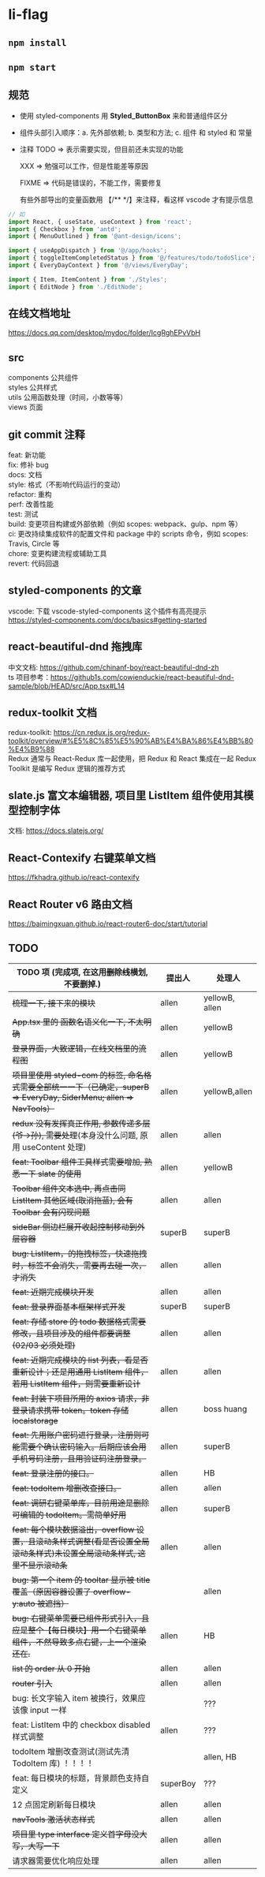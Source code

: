 # li-flag

## `npm install`

## `npm start`

## 规范

- 使用 styled-components 用 **Styled_ButtonBox** 来和普通组件区分
- 组件头部引入顺序：a. 先外部依赖; b. 类型和方法; c. 组件 和 styled 和 常量

- 注释
  TODO => 表示需要实现，但目前还未实现的功能

  XXX => 勉强可以工作，但是性能差等原因

  FIXME => 代码是错误的，不能工作，需要修复

  有些外部导出的变量函数用 【/\*\* \*/】来注释，看这样 vscode 才有提示信息

```js
// 如
import React, { useState, useContext } from 'react';
import { Checkbox } from 'antd';
import { MenuOutlined } from '@ant-design/icons';

import { useAppDispatch } from '@/app/hooks';
import { toggleItemCompletedStatus } from '@/features/todo/todoSlice';
import { EveryDayContext } from '@/views/EveryDay';

import { Item, ItemContent } from './Styles';
import { EditNode } from './EditNode';
```

## 在线文档地址

<https://docs.qq.com/desktop/mydoc/folder/IcgRghEPvVbH>

## src

components 公共组件\
styles 公共样式\
utils 公用函数处理（时间，小数等等）\
views 页面

## git commit 注释

feat: 新功能\
fix: 修补 bug\
docs: 文档\
style: 格式（不影响代码运行的变动）\
refactor: 重构 \
perf: 改善性能 \
test: 测试 \
build: 变更项目构建或外部依赖（例如 scopes: webpack、gulp、npm 等）\
ci: 更改持续集成软件的配置文件和 package 中的 scripts 命令，例如 scopes: Travis, Circle 等 \
chore: 变更构建流程或辅助工具 \
revert: 代码回退

## styled-components 的文章

vscode: 下载 vscode-styled-components 这个插件有高亮提示\
<https://styled-components.com/docs/basics#getting-started>

## react-beautiful-dnd 拖拽库

中文文档: https://github.com/chinanf-boy/react-beautiful-dnd-zh \
ts 项目参考：<https://github1s.com/cowienduckie/react-beautiful-dnd-sample/blob/HEAD/src/App.tsx#L14>

## redux-toolkit 文档

redux-toolkit: <https://cn.redux.js.org/redux-toolkit/overview/#%E5%8C%85%E5%90%AB%E4%BA%86%E4%BB%80%E4%B9%88> \
Redux 通常与 React-Redux 库一起使用，把 Redux 和 React 集成在一起
Redux Toolkit 是编写 Redux 逻辑的推荐方式

## slate.js 富文本编辑器, 项目里 ListItem 组件使用其模型控制字体

文档: <https://docs.slatejs.org/>

## React-Contexify 右键菜单文档

<https://fkhadra.github.io/react-contexify>

## React Router v6 路由文档

<https://baimingxuan.github.io/react-router6-doc/start/tutorial>

## TODO

| TODO 项 (完成项, 在这用~~删除线~~横划, 不要删掉.)                                                                           | 提出人   | 处理人         |
| --------------------------------------------------------------------------------------------------------------------------- | -------- | -------------- |
| ~~梳理一下, 接下来的模块~~                                                                                                  | allen    | yellowB, allen |
| ~~App.tsx 里的 函数名语义化一下, 不太明确~~                                                                                 | allen    | yellowB        |
| ~~登录界面，大致逻辑，在线文档里的流程图~~                                                                                  | allen    | yellowB        |
| ~~项目里使用 styled-com 的标签, 命名格式需要全部统一一下（已确定，superB => EveryDay, SiderMenu; allen => NavTools）~~      | allen    | yellowB,allen  |
| ~~redux 没有发挥真正作用, 参数传递多层(爷->孙), 需要处理~~(本身没什么问题, 原用 useContent 处理)                            | allen    | allen          |
| ~~feat: Toolbar 组件工具样式需要增加, 熟悉一下 slate 的使用~~                                                               | allen    | yellowB        |
| ~~Toolbar 组件文本选中, 再点击同 ListItem 其他区域(取消拖蓝), 会有 Toolbar 会有闪现问题~~                                   | allen    | allen          |
| ~~sideBar 侧边栏展开收起控制移动到外层容器~~                                                                                | superB   | superB         |
| ~~bug: ListItem，的拖拽标签，快速拖拽时，标签不会消失，需要再去碰一次，才消失~~                                             | allen    | allen          |
| ~~feat: 近期完成模块开发~~                                                                                                  | allen    | allen          |
| ~~feat: 登录界面基本框架样式开发~~                                                                                          | superB   | superB         |
| ~~feat: 存储 store 的 todo 数据格式需要修改，且项目涉及的组件都要调整(02/03 必须处理)~~                                     | allen    | allen          |
| ~~feat: 近期完成模块的 list 列表，看是否重新设计；还是用通用 ListItem 组件，若用 ListItem 组件，则需要重新设计~~            | allen    | allen          |
| ~~feat: 封装下项目所用的 axios 请求，非登录请求携带 token。token 存储 localstorage~~                                        | allen    | boss huang     |
| ~~feat: 先用账户密码进行登录，注册则可能需要个确认密码输入。后期应该会用手机号码注册，且用验证码注册登录。~~                | allen    | superB         |
| ~~feat: 登录注册的接口。~~                                                                                                  | allen    | HB             |
| ~~feat: todoItem 增删改查接口。~~                                                                                           | allen    | allen          |
| ~~feat: 调研右键菜单库，目前用途是删除可编辑的 todoItem。需简单好用~~                                                       | allen    | superB         |
| ~~feat: 每个模块数据溢出，overflow 设置，且滚动条样式调整(看是否设置全局滚动条样式)未设置全局滚动条样式, 这里不显示滚动条~~ | allen    | allen          |
| ~~bug: 第一个 item 的 tooltar 显示被 title 覆盖（原因容器设置了 overflow-y:auto 被遮挡）~~                                  |          | allen          |
| ~~bug: 右键菜单需要已组件形式引入，且应是整个【每日模块】用一个右键菜单组件，不然导致多点右键，上一个渲染还在.~~            | allen    | HB             |
| ~~list 的 order 从 0 开始~~                                                                                                 | allen    | allen          |
| ~~router 引入~~                                                                                                             | allen    | allen          |
| bug: 长文字输入 item 被换行，效果应该像 input 一样                                                                          |          | ???            |
| feat: ListItem 中的 checkbox disabled 样式调整                                                                              | allen    | ???            |
| todoItem 增删改查测试(测试先清 TodoItem 库) ！！！！                                                                        |          | allen, HB      |
| feat: 每日模块的标题，背景颜色支持自定义                                                                                    | superBoy | ???            |
| 12 点固定刷新每日模块                                                                                                       | allen    | allen          |
| ~~navTools 激活状态样式~~                                                                                                   | allen    | allen          |
| ~~项目里 type interface 定义首字母没大写，大写一下~~                                                                        | allen    | allen          |
| 请求器需要优化响应处理                                                                                                      | allen    | allen          |
